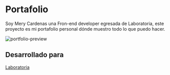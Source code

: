 # Portafolio
Soy Mery Cardenas una Fron-end developer egresada de Laboratoria, este proyecto es mi portafolio personal dónde muestro todo lo que puedo hacer.

![portfolio-preview](https://user-images.githubusercontent.com/25912796/35747647-fb4936c0-0818-11e8-9f3b-99991b13872a.png)

## Desarrollado para 
[Laboratoria](http://laboratoria.la)
